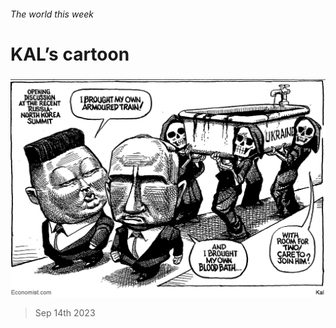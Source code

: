 ###### The world this week

# KAL’s cartoon 

#####  

![image](images/20230916_WWD000.png) 

> Sep 14th 2023 






